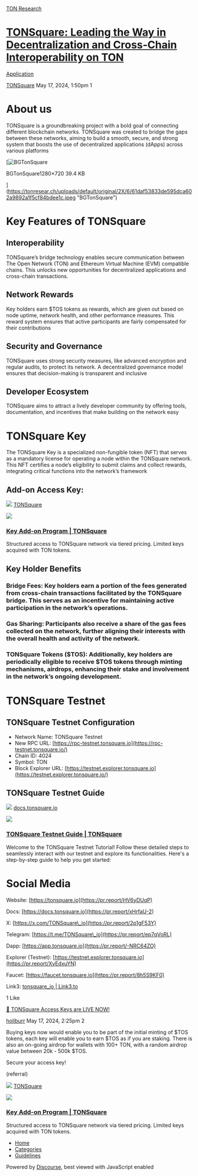 [TON Research](/)

# [TONSquare: Leading the Way in Decentralization and Cross-Chain Interoperability on TON](/t/tonsquare-leading-the-way-in-decentralization-and-cross-chain-interoperability-on-ton/18414)

[Application](/c/application/20) 

    

[TONSquare](https://tonresear.ch/u/TONSquare)   May 17, 2024, 1:50pm  1

# [](#about-us-1)About us

TONSquare is a groundbreaking project with a bold goal of connecting different blockchain networks. TONSquare was created to bridge the gaps between these networks, aiming to build a smooth, secure, and strong system that boosts the use of decentralized applications (dApps) across various platforms  

[![BGTonSquare](https://tonresear.ch/uploads/default/optimized/2X/6/61daf53833de595dca602a9892a1f5cf84bdee1c_2_690x388.jpeg)

BGTonSquare1280×720 39.4 KB

](https://tonresear.ch/uploads/default/original/2X/6/61daf53833de595dca602a9892a1f5cf84bdee1c.jpeg "BGTonSquare")

# [](#key-features-of-tonsquare-2)Key Features of TONSquare

## [](#interoperability-3)Interoperability

TONSquare’s bridge technology enables secure communication between The Open Network (TON) and Ethereum Virtual Machine (EVM) compatible chains. This unlocks new opportunities for decentralized applications and cross-chain transactions.

## [](#network-rewards-4)Network Rewards

Key holders earn $TOS tokens as rewards, which are given out based on node uptime, network health, and other performance measures. This reward system ensures that active participants are fairly compensated for their contributions

## [](#security-and-governance-5)Security and Governance

TONSquare uses strong security measures, like advanced encryption and regular audits, to protect its network. A decentralized governance model ensures that decision-making is transparent and inclusive

## [](#developer-ecosystem-6)Developer Ecosystem

TONSquare aims to attract a lively developer community by offering tools, documentation, and incentives that make building on the network easy

# [](#tonsquare-key-7)TONSquare Key

The TONSquare Key is a specialized non-fungible token (NFT) that serves as a mandatory license for operating a node within the TONSquare network. This NFT certifies a node’s eligibility to submit claims and collect rewards, integrating critical functions into the network’s framework

## [](#add-on-access-key-8)Add-on Access Key:

![](https://tonresear.ch/uploads/default/original/2X/b/b3c82f6010ba99910b6c97d8b56e57ce67bac603.png) [TONSquare](https://app.tonsquare.io/access-key)

![](https://tonresear.ch/uploads/default/original/2X/b/b86ef1698cdb9293991c9bdce1d2de10d0a4681b.jpeg)

### [Key Add-on Program | TONSquare](https://app.tonsquare.io/access-key)

Structured access to TONSquare network via tiered pricing. Limited keys acquired with TON tokens.

## [](#key-holder-benefits-9)Key Holder Benefits

### [](#bridge-fees-key-holders-earn-a-portion-of-the-fees-generated-from-cross-chain-transactions-facilitated-by-the-tonsquare-bridge-this-serves-as-an-incentive-for-maintaining-active-participation-in-the-networks-operations-10)Bridge Fees: Key holders earn a portion of the fees generated from cross-chain transactions facilitated by the TONSquare bridge. This serves as an incentive for maintaining active participation in the network’s operations.

### [](#gas-sharing-participants-also-receive-a-share-of-the-gas-fees-collected-on-the-network-further-aligning-their-interests-with-the-overall-health-and-activity-of-the-network-11)Gas Sharing: Participants also receive a share of the gas fees collected on the network, further aligning their interests with the overall health and activity of the network.

### [](#tonsquare-tokens-tos-additionally-key-holders-are-periodically-eligible-to-receive-tos-tokens-through-minting-mechanisms-airdrops-enhancing-their-stake-and-involvement-in-the-networks-ongoing-development-12)TONSquare Tokens ($TOS): Additionally, key holders are periodically eligible to receive $TOS tokens through minting mechanisms, airdrops, enhancing their stake and involvement in the network’s ongoing development.

# [](#tonsquare-testnet-13)TONSquare Testnet

## [](#tonsquare-testnet-configuration-14)TONSquare Testnet Configuration

*   Network Name: TONSquare Testnet
*   New RPC URL: [https://rpc-testnet.tonsquare.io](https://rpc-testnet.tonsquare.io/)
*   Chain ID: 4024
*   Symbol: TON
*   Block Explorer URL: [https://testnet.explorer.tonsquare.io](https://testnet.explorer.tonsquare.io/)

## [](#tonsquare-testnet-guide-15)TONSquare Testnet Guide

![](https://tonresear.ch/uploads/default/original/2X/f/ff5114b173bf7bf475ad90952c3e409efa2ea6b9.png) [docs.tonsquare.io](https://docs.tonsquare.io/user-guide/tonsquare-testnet/tonsquare-testnet-guide)

![](https://tonresear.ch/uploads/default/original/2X/f/f75197a321799fdbc8fda8b706b225829e2a13ac.png)

### [TONSquare Testnet Guide | TONSquare](https://docs.tonsquare.io/user-guide/tonsquare-testnet/tonsquare-testnet-guide)

Welcome to the TONSquare Testnet Tutorial! Follow these detailed steps to seamlessly interact with our testnet and explore its functionalities. Here's a step-by-step guide to help you get started:

# [](#social-media-16)Social Media

Website: [https://tonsquare.io](https://pr.report/HV6yDUqP)

Docs: [https://docs.tonsquare.io](https://pr.report/xHrfaU-2)

X: [https://x.com/TONSquare\_io](https://pr.report/2p1gF53Y)

Telegram: [https://t.me/TONSquare\_io](https://pr.report/ep7qVoRL)

Dapp: [https://app.tonsquare.io](https://pr.report/-NRC64ZO)

Explorer (Testnet): [https://testnet.explorer.tonsquare.io](https://pr.report/XyEdxuYN)

Faucet: [https://faucet.tonsquare.io](https://pr.report/8h5S9KF0)

Link3: [tonsquare\_io | Link3.to](https://link3.to/tonsquare_io)

  1 Like

[💎 TONSquare Access Keys are LIVE NOW!](https://tonresear.ch/t/tonsquare-access-keys-are-live-now/18487) 

[holiburr](https://tonresear.ch/u/holiburr)  May 17, 2024, 2:25pm  2

Buying keys now would enable you to be part of the initial minting of $TOS tokens, each key will enable you to earn $TOS as if you are staking. There is also an on-going airdrop for wallets with 100+ TON, with a random airdrop value between 20k - 500k $TOS.

Secure your access key!

(referral)

![](https://tonresear.ch/uploads/default/original/2X/b/b3c82f6010ba99910b6c97d8b56e57ce67bac603.png) [TONSquare](https://app.tonsquare.io/access-key?network=ton&code=T-MEEIV4)

![](https://tonresear.ch/uploads/default/original/2X/b/b86ef1698cdb9293991c9bdce1d2de10d0a4681b.jpeg)

### [Key Add-on Program | TONSquare](https://app.tonsquare.io/access-key?network=ton&code=T-MEEIV4)

Structured access to TONSquare network via tiered pricing. Limited keys acquired with TON tokens.

 

*   [Home](/)
*   [Categories](/categories)
*   [Guidelines](/guidelines)

Powered by [Discourse](https://www.discourse.org), best viewed with JavaScript enabled
